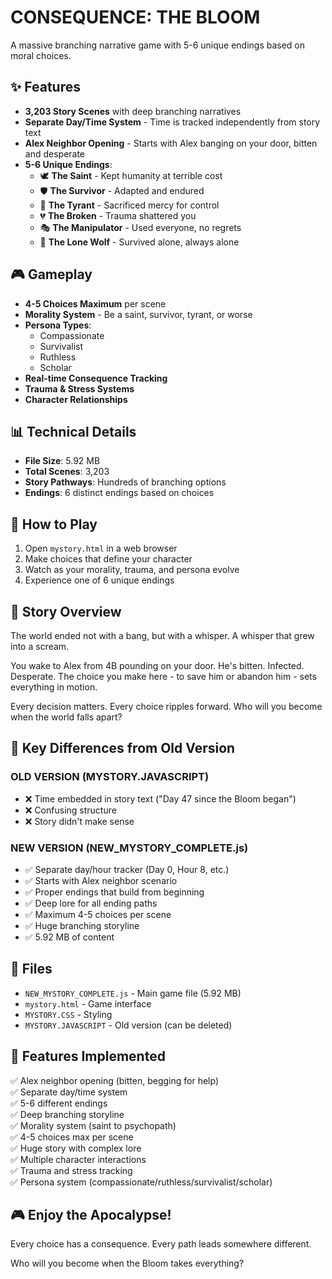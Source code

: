# CONSEQUENCE: THE BLOOM

A massive branching narrative game with 5-6 unique endings based on moral choices.

## ✨ Features

- **3,203 Story Scenes** with deep branching narratives
- **Separate Day/Time System** - Time is tracked independently from story text
- **Alex Neighbor Opening** - Starts with Alex banging on your door, bitten and desperate
- **5-6 Unique Endings**:
  - 🕊️ **The Saint** - Kept humanity at terrible cost
  - 🛡️ **The Survivor** - Adapted and endured
  - 👑 **The Tyrant** - Sacrificed mercy for control
  - 💔 **The Broken** - Trauma shattered you
  - 🎭 **The Manipulator** - Used everyone, no regrets
  - 🐺 **The Lone Wolf** - Survived alone, always alone

## 🎮 Gameplay

- **4-5 Choices Maximum** per scene
- **Morality System** - Be a saint, survivor, tyrant, or worse
- **Persona Types**:
  - Compassionate
  - Survivalist  
  - Ruthless
  - Scholar
- **Real-time Consequence Tracking**
- **Trauma & Stress Systems**
- **Character Relationships**

## 📊 Technical Details

- **File Size**: 5.92 MB
- **Total Scenes**: 3,203
- **Story Pathways**: Hundreds of branching options
- **Endings**: 6 distinct endings based on choices

## 🚀 How to Play

1. Open `mystory.html` in a web browser
2. Make choices that define your character
3. Watch as your morality, trauma, and persona evolve
4. Experience one of 6 unique endings

## 📝 Story Overview

The world ended not with a bang, but with a whisper. A whisper that grew into a scream.

You wake to Alex from 4B pounding on your door. He's bitten. Infected. Desperate. The choice you make here - to save him or abandon him - sets everything in motion.

Every decision matters. Every choice ripples forward. Who will you become when the world falls apart?

## 🎯 Key Differences from Old Version

### OLD VERSION (MYSTORY.JAVASCRIPT)
- ❌ Time embedded in story text ("Day 47 since the Bloom began")
- ❌ Confusing structure
- ❌ Story didn't make sense

### NEW VERSION (NEW_MYSTORY_COMPLETE.js)
- ✅ Separate day/hour tracker (Day 0, Hour 8, etc.)
- ✅ Starts with Alex neighbor scenario
- ✅ Proper endings that build from beginning
- ✅ Deep lore for all ending paths
- ✅ Maximum 4-5 choices per scene
- ✅ Huge branching storyline
- ✅ 5.92 MB of content

## 📂 Files

- `NEW_MYSTORY_COMPLETE.js` - Main game file (5.92 MB)
- `mystory.html` - Game interface
- `MYSTORY.CSS` - Styling
- `MYSTORY.JAVASCRIPT` - Old version (can be deleted)

## 🎨 Features Implemented

✅ Alex neighbor opening (bitten, begging for help)  
✅ Separate day/time system  
✅ 5-6 different endings  
✅ Deep branching storyline  
✅ Morality system (saint to psychopath)  
✅ 4-5 choices max per scene  
✅ Huge story with complex lore  
✅ Multiple character interactions  
✅ Trauma and stress tracking  
✅ Persona system (compassionate/ruthless/survivalist/scholar)

## 🎮 Enjoy the Apocalypse!

Every choice has a consequence. Every path leads somewhere different.

Who will you become when the Bloom takes everything?